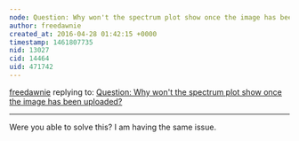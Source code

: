 ```yaml
---
node: Question: Why won't the spectrum plot show once the image has been uploaded?
author: freedawnie
created_at: 2016-04-28 01:42:15 +0000
timestamp: 1461807735
nid: 13027
cid: 14464
uid: 471742
---
```




[freedawnie](../profile/freedawnie) replying to: [Question: Why won't the spectrum plot show once the image has been uploaded?](../notes/litar/04-25-2016/question-why-won-t-the-spectrum-plot-show-once-the-image-has-been-uploaded)

----
Were you able to solve this? I am having the same issue.
